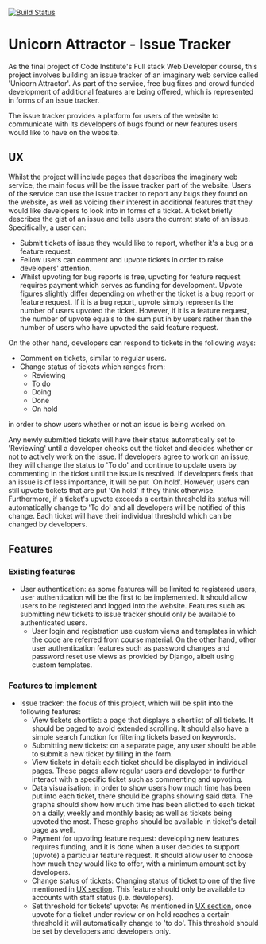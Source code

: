 [![Build Status](https://travis-ci.org/comacoma/FSF-MilestoneProject.svg?branch=master)](https://travis-ci.org/comacoma/FSF-MilestoneProject)

# Unicorn Attractor - Issue Tracker
As the final project of Code Institute's Full stack Web Developer course, this project involves building an issue tracker of an imaginary web service called 'Unicorn Attractor'. As part of the service, free bug fixes and crowd funded development of additional features are being offered, which is represented in forms of an issue tracker.

The issue tracker provides a platform for users of the website to communicate with its developers of bugs found or new features users would like to have on the website.

## <a name="ux"></a>UX
Whilst the project will include pages that describes the imaginary web service, the main focus will be the issue tracker part of the website. Users of the service can use the issue tracker to report any bugs they found on the website, as well as voicing their interest in additional features that they would like developers to look into in forms of a ticket. A ticket briefly describes the gist of an issue and tells users the current state of an issue. Specifically, a user can:
- Submit tickets of issue they would like to report, whether it's a bug or a feature request.
- Fellow users can comment and upvote tickets in order to raise developers' attention.
- Whilst upvoting for bug reports is free, upvoting for feature request requires payment which serves as funding for development.
Upvote figures slightly differ depending on whether the ticket is a bug report or feature request. If it is a bug report, upvote simply represents the number of users upvoted the ticket. However, if it is a feature request, the number of upvote equals to the sum put in by users rather than the number of users who have upvoted the said feature request.

On the other hand, developers can respond to tickets in the following ways:
- Comment on tickets, similar to regular users.
- Change status of tickets which ranges from:
	- Reviewing
	- To do
	- Doing
	- Done
	- On hold

in order to show users whether or not an issue is being worked on.

Any newly submitted tickets will have their status automatically set to 'Reviewing' until a developer checks out the ticket and decides whether or not to actively work on the issue. If developers agree to work on an issue, they will change the status to 'To do' and continue to update users by commenting in the ticket until the issue is resolved. If developers feels that an issue is of less importance, it will be put 'On hold'. However, users can still upvote tickets that are put 'On hold' if they think otherwise. Furthermore, if a ticket's upvote exceeds a certain threshold its status will automatically change to 'To do' and all developers will be notified of this change. Each ticket will have their individual threshold which can be changed by developers.

## Features
### Existing features
- User authentication: as some features will be limited to registered users, user authentication will be the first to be implemented. It should allow users to be registered and logged into the website. Features such as submitting new tickets to issue tracker should only be available to authenticated users.
	- User login and registration use custom views and templates in which the code are referred from course material. On the other hand, other user authentication features such as password changes and password reset use views as provided by Django, albeit using custom templates.

### Features to implement
- Issue tracker: the focus of this project, which will be split into the following features:
	- View tickets shortlist: a page that displays a shortlist of all tickets. It should be paged to avoid extended scrolling. It should also have a simple search function for filtering tickets based on keywords.
	- Submitting new tickets: on a separate page, any user should be able to submit a new ticket by filling in the form.
	- View tickets in detail: each ticket should be displayed in individual pages. These pages allow regular users and developer to further interact with a specific ticket such as commenting and upvoting.
	- Data visualisation: in order to show users how much time has been put into each ticket, there should be graphs showing said data. The graphs should show how much time has been allotted to each ticket on a daily, weekly and monthly basis; as well as tickets being upvoted the most. These graphs should be available in ticket's detail page as well.
	- Payment for upvoting feature request: developing new features requires funding, and it is done when a user decides to support (upvote) a particular feature request. It should allow user to choose how much they would like to offer, with a minimum amount set by developers.
	- Change status of tickets: Changing status of ticket to one of the five mentioned in [UX section](#ux). This feature should only be available to accounts with staff status (i.e. developers).
	- Set threshold for tickets' upvote: As mentioned in [UX section](#ux), once upvote for a ticket under review or on hold reaches a certain threshold it will automatically change to 'to do'. This threshold should be set by developers and developers only.
